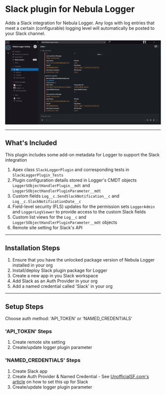 # Slack plugin for Nebula Logger

Adds a Slack integration for Nebula Logger. Any logs with log entries that meet a certain (configurable) logging level will automatically be posted to your Slack channel.

![Slack plugin: notification](./../../content/slack-plugin-notification.png)

---

## What's Included

This plugin includes some add-on metadata for Logger to support the Slack integration

1. Apex class `SlackLoggerPlugin` and corresponding tests in `SlackLoggerPlugin_Tests`
2. Plugin configuration details stored in Logger's CMDT objects `LoggerSObjectHandlerPlugin__mdt` and `LoggerSObjectHandlerPluginParameter__mdt`
3. Custom fields `Log__c.SendSlackNotification__c` and `Log__c.SlackNotificationDate__c`
4. Field-level security (FLS) updates for the permission sets `LoggerAdmin` and `LoggerLogViewer` to provide access to the custom Slack fields
5. Custom list views for the `Log__c` and `LoggerSObjectHandlerPluginParameter__mdt` objects
6. Remote site setting for Slack's API

---

## Installation Steps

1. Ensure that you have the unlocked package version of Nebula Logger installed in your org
2. Install/deploy Slack plugin package for Logger
3. Create a new app in you Slack workspace
4. Add Slack as an Auth Provider in your org
5. Add a named credential called 'Slack' in your org

---

## Setup Steps

Choose auth method: 'API_TOKEN' or 'NAMED_CREDENTIALS'

### 'API_TOKEN' Steps

1. Create remote site setting
2. Create/update logger plugin parameter

### 'NAMED_CREDENTIALS' Steps

1. Create Slack app
2. Create Auth Provider & Named Credential - See [UnofficialSF.com's article](https://unofficialsf.com/authorizing-salesforce-access-to-slack/) on how to set this up for Slack
3. Create/update logger plugin parameter
